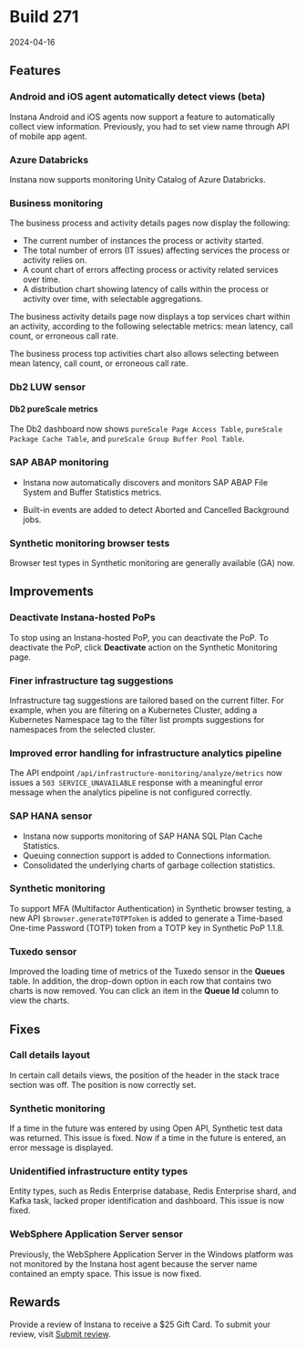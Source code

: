 # Build 271

2024-04-16

## Features

### Android and iOS agent automatically detect views (beta)

Instana Android and iOS agents now support a feature to automatically collect view information. Previously, you had to set view name through API of mobile app agent.

### Azure Databricks

Instana now supports monitoring Unity Catalog of Azure Databricks.

### Business monitoring

The business process and activity details pages now display the following:
- The current number of instances the process or activity started.
- The total number of errors (IT issues) affecting services the process or activity relies on.
- A count chart of errors affecting process or activity related services over time.
- A distribution chart showing latency of calls within the process or activity over time, with selectable aggregations.

The business activity details page now displays a top services chart within an activity, according to the following selectable metrics: mean latency, call count, or erroneous call rate.

The business process top activities chart also allows selecting between mean latency, call count, or erroneous call rate.

### Db2 LUW sensor

#### Db2 pureScale metrics

The Db2 dashboard now shows `pureScale Page Access Table`, `pureScale Package Cache Table`, and `pureScale Group Buffer Pool Table`.

### SAP ABAP monitoring

- Instana now automatically discovers and monitors SAP ABAP File System and Buffer Statistics metrics.

- Built-in events are added to detect Aborted and Cancelled Background jobs.

### Synthetic monitoring browser tests

Browser test types in Synthetic monitoring are generally available (GA) now.


## Improvements

### Deactivate Instana-hosted PoPs

To stop using an Instana-hosted PoP, you can deactivate the PoP. To deactivate the PoP, click **Deactivate** action on the Synthetic Monitoring page.

### Finer infrastructure tag suggestions

Infrastructure tag suggestions are tailored based on the current filter.
For example, when you are filtering on a Kubernetes Cluster, adding a Kubernetes Namespace tag to the filter list prompts suggestions for namespaces from the selected cluster.

### Improved error handling for infrastructure analytics pipeline

The API endpoint `/api/infrastructure-monitoring/analyze/metrics` now issues a `503 SERVICE_UNAVAILABLE` response with a meaningful error message when the analytics pipeline is not configured correctly.

### SAP HANA sensor
- Instana now supports monitoring of SAP HANA SQL Plan Cache Statistics.
- Queuing connection support is added to Connections information.
- Consolidated the underlying charts of garbage collection statistics.

### Synthetic monitoring

To support MFA (Multifactor Authentication) in Synthetic browser testing, a new API `$browser.generateTOTPToken` is added to generate a Time-based One-time Password (TOTP) token from a TOTP key in Synthetic PoP 1.1.8.

### Tuxedo sensor

Improved the loading time of metrics of the Tuxedo sensor in the **Queues** table. In addition, the drop-down option in each row that contains two charts is now removed. You can click an item in the **Queue Id** column to view the charts.


## Fixes

### Call details layout

In certain call details views, the position of the header in the stack trace section was off. The position is now correctly set.

### Synthetic monitoring

If a time in the future was entered by using Open API, Synthetic test data was returned. This issue is fixed. Now if a time in the future is entered, an error message is displayed.

### Unidentified infrastructure entity types

Entity types, such as Redis Enterprise database, Redis Enterprise shard, and Kafka task, lacked proper identification and dashboard. This issue is now fixed.

### WebSphere Application Server sensor

Previously, the WebSphere Application Server in the Windows platform was not monitored by the Instana host agent because the server name contained an empty space. This issue is now fixed.

## Rewards

Provide a review of Instana to receive a $25 Gift Card. To submit your review, visit [Submit review](https://gtnr.io/wg5XjSijw).

